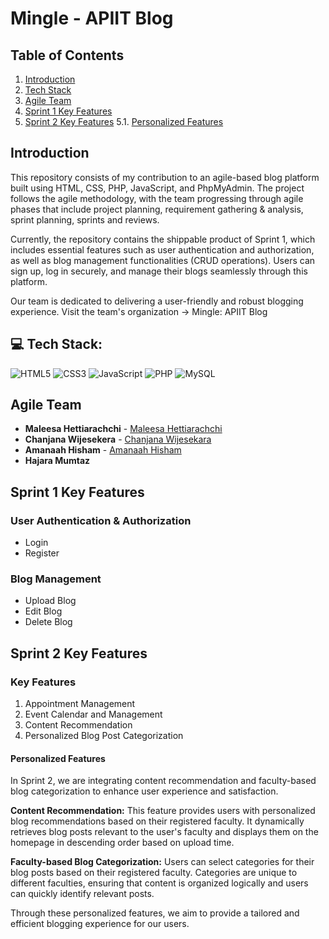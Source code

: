 # Mingle - APIIT Blog

## Table of Contents
1. [Introduction](#introduction)
2. [Tech Stack](#tech-stack)
3. [Agile Team](#agile-team)
4. [Sprint 1 Key Features](#sprint-1-key-features)
5. [Sprint 2 Key Features](#sprint-2-key-features)
   5.1. [Personalized Features](#personalized-features)

## Introduction
This repository consists of my contribution to an agile-based blog platform built using HTML, CSS, PHP, JavaScript, and PhpMyAdmin. The project follows the agile methodology, with the team progressing through agile phases that include project planning, requirement gathering & analysis, sprint planning, sprints and reviews.

Currently, the repository contains the shippable product of Sprint 1, which includes essential features such as user authentication and authorization, as well as blog management functionalities (CRUD operations). Users can sign up, log in securely, and manage their blogs seamlessly through this platform.

Our team is dedicated to delivering a user-friendly and robust blogging experience.
Visit the team's organization -> Mingle: APIIT Blog

## 💻 Tech Stack:

![HTML5](https://img.shields.io/badge/html5-%23E34F26.svg?style=for-the-badge&logo=html5&logoColor=white) 
![CSS3](https://img.shields.io/badge/css3-%231572B6.svg?style=for-the-badge&logo=css3&logoColor=white) 
![JavaScript](https://img.shields.io/badge/javascript-%23323330.svg?style=for-the-badge&logo=javascript&logoColor=%23F7DF1E) 
![PHP](https://img.shields.io/badge/php-%23777BB4.svg?style=for-the-badge&logo=php&logoColor=white) 
![MySQL](https://img.shields.io/badge/mysql-%2300000f.svg?style=for-the-badge&logo=mysql&logoColor=white) 

## Agile Team

- **Maleesa Hettiarachchi**  - [Maleesa Hettiarachchi](https://github.com/Maleesanat01)
- **Chanjana Wijesekera**  - [Chanjana Wijesekara](https://github.com/Chanjana)
- **Amanaah Hisham**  - [Amanaah Hisham](https://github.com/amaanah-hisham)
- **Hajara Mumtaz**   

## Sprint 1 Key Features
### User Authentication & Authorization
- Login
- Register

### Blog Management
- Upload Blog
- Edit Blog
- Delete Blog

## Sprint 2 Key Features
### Key Features
1. Appointment Management
2. Event Calendar and Management
3. Content Recommendation
4. Personalized Blog Post Categorization

#### Personalized Features
In Sprint 2, we are integrating content recommendation and faculty-based blog categorization to enhance user experience and satisfaction.

**Content Recommendation:** 
This feature provides users with personalized blog recommendations based on their registered faculty. It dynamically retrieves blog posts relevant to the user's faculty and displays them on the homepage in descending order based on upload time.

**Faculty-based Blog Categorization:** 
Users can select categories for their blog posts based on their registered faculty. Categories are unique to different faculties, ensuring that content is organized logically and users can quickly identify relevant posts.

Through these personalized features, we aim to provide a tailored and efficient blogging experience for our users.
